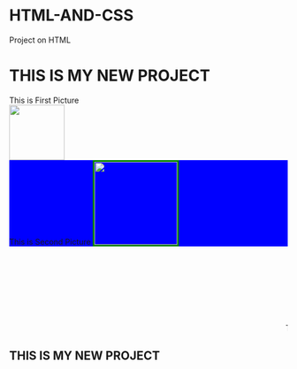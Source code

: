 # HTML-AND-CSS
Project on HTML
<h1>THIS IS MY NEW PROJECT</h1><html>
<head>
<style>
 .Messiimg			{ border: solid green}
 #SecondPicture		{background-color: blue}
</style>
</head>
<body>
This is First Picture
<br/>
<img width=100 src="https://e00-marca.uecdn.es/assets/multimedia/imagenes/2018/02/25/15195623621345.jpg">
<div id="SecondPicture">
This is Second Picture
<img width=150 class="Messiimg" src="http://a.espncdn.com/photo/2018/0515/r370950_1600x800cc.jpg">
</div>
<marquee>
<div id="ThirdPicture">
This is Third Picture
<img width=150 class="Messiimg" src="https://assets1.sportsnet.ca/wp-content/uploads/2018/08/19001077-1040x572.jpg">
</div>
</marquee>
</body>
</html>
<h2>THIS IS MY NEW PROJECT</h2>
